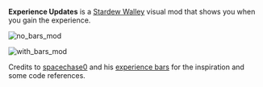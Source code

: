 **Experience Updates** is a [Stardew Walley](http://stardewvalley.net/) visual mod that shows you when you gain the experience.


![no_bars_mod](media/preview-no-bars.gif)

![with_bars_mod](/media/preview-with-bars.gif)

Credits to [spacechase0](https://github.com/spacechase0) and his [experience bars](https://github.com/spacechase0/ExperienceBars) for the inspiration and some code references.

